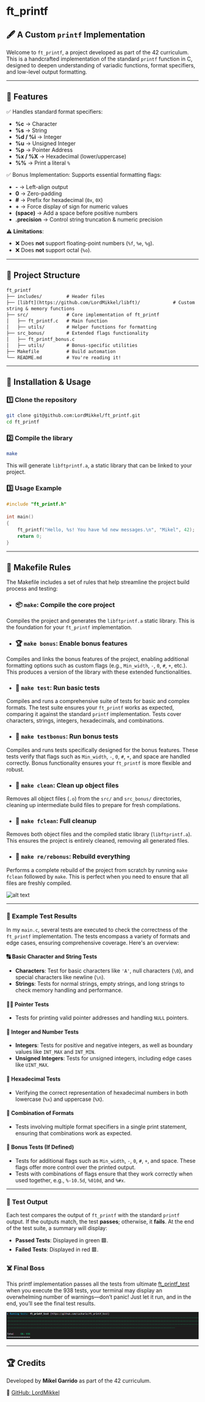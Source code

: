 # ft\_printf

## 🖋️ A Custom `printf` Implementation

Welcome to `ft_printf`, a project developed as part of the 42 curriculum. This is a handcrafted implementation of the standard `printf` function in C, designed to deepen understanding of variadic functions, format specifiers, and low-level output formatting.

---

## 🚀 Features

✅ Handles standard format specifiers:

- **%c** → Character
- **%s** → String
- **%d / %i** → Integer
- **%u** → Unsigned Integer
- **%p** → Pointer Address
- **%x / %X** → Hexadecimal (lower/uppercase)
- **%%** → Print a literal `%`

✅ Bonus Implementation: Supports essential formatting flags:

- **-** → Left-align output
- **0** → Zero-padding
- **#** → Prefix for hexadecimal (`0x`, `0X`)
- **+** → Force display of sign for numeric values
- **(space)** → Add a space before positive numbers
- **.precision** → Control string truncation & numeric precision

⚠️ **Limitations**:

- ❌ Does **not** support floating-point numbers (`%f`, `%e`, `%g`).
- ❌ Does **not** support octal (`%o`).

---

## 📂 Project Structure

```
ft_printf
├── includes/         # Header files
├── [libft](https://github.com/LordMikkel/libft)/            # Custom string & memory functions
├── src/              # Core implementation of ft_printf
│   ├── ft_printf.c   # Main function
│   ├── utils/        # Helper functions for formatting
├── src_bonus/        # Extended flags functionality
│   ├── ft_printf_bonus.c
│   ├── utils/        # Bonus-specific utilities
├── Makefile          # Build automation
└── README.md         # You're reading it!
```

---

## 🔧 Installation & Usage

### **1️⃣ Clone the repository**

```bash
git clone git@github.com:LordMikkel/ft_printf.git
cd ft_printf
```

### **2️⃣ Compile the library**

```bash
make
```

This will generate `libftprintf.a`, a static library that can be linked to your project.

### **3️⃣ Usage Example**

```c
#include "ft_printf.h"

int main()
{
    ft_printf("Hello, %s! You have %d new messages.\n", "Mikel", 42);
    return 0;
}
```
---

## 🔨 Makefile Rules

The Makefile includes a set of rules that help streamline the project build process and testing:


- ### 📦 **`make`**: Compile the core project
Compiles the project and generates the `libftprintf.a` static library. This is the foundation for your `ft_printf` implementation.


- ### 🏆 **`make bonus`**: Enable bonus features
Compiles and links the bonus features of the project, enabling additional formatting options such as custom flags (e.g., `Min_width`, `-`, `0`, `#`, `+`, etc.). This produces a version of the library with these extended functionalities.


- ### 🧪 **`make test`**: Run basic tests
Compiles and runs a comprehensive suite of tests for basic and complex formats. The test suite ensures your `ft_printf` works as expected, comparing it against the standard `printf` implementation. Tests cover characters, strings, integers, hexadecimals, and combinations.


- ### 🧪 **`make testbonus`**: Run bonus tests
Compiles and runs tests specifically designed for the bonus features. These tests verify that flags such as `Min_width`, `-`, `0`, `#`, `+`, and space are handled correctly. Bonus functionality ensures your `ft_printf` is more flexible and robust.


- ### 🧹 **`make clean`**: Clean up object files
Removes all object files (`.o`) from the `src/` and `src_bonus/` directories, cleaning up intermediate build files to prepare for fresh compilations.


- ### 🧹 **`make fclean`**: Full cleanup
Removes both object files and the compiled static library (`libftprintf.a`). This ensures the project is entirely cleaned, removing all generated files.


- ### 🔄 **`make re/rebonus`**: Rebuild everything
Performs a complete rebuild of the project from scratch by running `make fclean` followed by `make`. This is perfect when you need to ensure that all files are freshly compiled.

![alt text](.make.gif)

---

### 🎯 Example Test Results

In my `main.c`, several tests are executed to check the correctness of the `ft_printf` implementation. The tests encompass a variety of formats and edge cases, ensuring comprehensive coverage. Here's an overview:


#### 🔠 **Basic Character and String Tests**
- **Characters**: Test for basic characters like `'A'`, null characters (`\0`), and special characters like newline (`\n`).
- **Strings**: Tests for normal strings, empty strings, and long strings to check memory handling and performance.


#### 🧑‍💻 **Pointer Tests**
- Tests for printing valid pointer addresses and handling `NULL` pointers.


#### 💯 **Integer and Number Tests**
- **Integers**: Tests for positive and negative integers, as well as boundary values like `INT_MAX` and `INT_MIN`.
- **Unsigned Integers**: Tests for unsigned integers, including edge cases like `UINT_MAX`.


#### 🔢 **Hexadecimal Tests**
- Verifying the correct representation of hexadecimal numbers in both lowercase (`%x`) and uppercase (`%X`).


#### 🔀 **Combination of Formats**
- Tests involving multiple format specifiers in a single print statement, ensuring that combinations work as expected.


#### 🎁 **Bonus Tests (If Defined)**
- Tests for additional flags such as `Min_width`, `-`, `0`, `#`, `+`, and space. These flags offer more control over the printed output.
- Tests with combinations of flags ensure that they work correctly when used together, e.g., `%-10.5d`, `%010d`, and `%#x`.

---

### 🧪 **Test Output**

Each test compares the output of `ft_printf` with the standard `printf` output. If the outputs match, the test **passes**; otherwise, it **fails**. At the end of the test suite, a summary will display:

- **Passed Tests**: Displayed in green 🟩.
- **Failed Tests**: Displayed in red 🟥.

### ☠️ Final Boss

This printf implementation passes all the tests from ultimate [ft_printf_test](https://github.com/cacharle/ft_printf_test) when you execute the 938 tests, your terminal may display an overwhelming number of warnings—don’t panic! Just let it run, and in the end, you’ll see the final test results.

![alt text](.tests.png)

---

## 🏆 Credits

Developed by **Mikel Garrido** as part of the 42 curriculum.

🔗 [GitHub: LordMikkel](https://github.com/LordMikkel)

